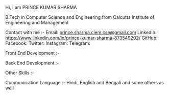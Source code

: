 Hi, I am PRINCE KUMAR SHARMA

B.Tech in Computer Science and Engineering from Calcutta Institute of Engineering and Management 

Contact with me :-
  Email: prince.sharma.ciem.cse@gmail.com
  LinkedIn: https://www.linkedin.com/in/prince-kumar-sharma-873549202/
  GitHub:
  Facebook:
  Twitter:
  Instagram:
  Telegram:
  
Front End Development :-

Back End Development :-

Other Skills :-

Communication Language :- Hindi, English and Bengali and some others as well



